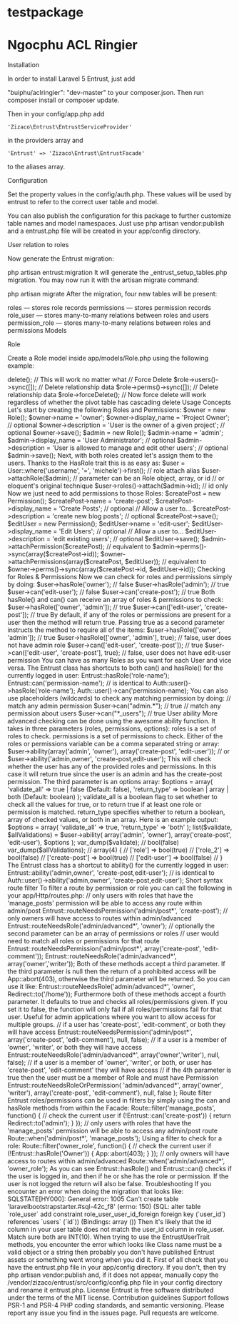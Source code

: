 # testpackage
Ngocphu
ACL Ringier
============

Installation

In order to install Laravel 5 Entrust, just add

"buiphu/aclringier": "dev-master"
to your composer.json. Then run composer install or composer update.

Then in your config/app.php add

    'Zizaco\Entrust\EntrustServiceProvider'
in the providers array and

    'Entrust' => 'Zizaco\Entrust\EntrustFacade'
to the aliases array.

Configuration

Set the property values in the config/auth.php. These values will be used by entrust to refer to the correct user table and model.

You can also publish the configuration for this package to further customize table names and model namespaces.
Just use php artisan vendor:publish and a entrust.php file will be created in your app/config directory.

User relation to roles

Now generate the Entrust migration:

php artisan entrust:migration
It will generate the <timestamp>_entrust_setup_tables.php migration. You may now run it with the artisan migrate command:

php artisan migrate
After the migration, four new tables will be present:

roles — stores role records
permissions — stores permission records
role_user — stores many-to-many relations between roles and users
permission_role — stores many-to-many relations between roles and permissions
Models

Role

Create a Role model inside app/models/Role.php using the following example:

<?php namespace App;

use Zizaco\Entrust\EntrustRole;

class Role extends EntrustRole
{
}
The Role model has three main attributes:

name — Unique name for the Role, used for looking up role information in the application layer. For example: "admin", "owner", "employee".
display_name — Human readable name for the Role. Not necessarily unique and optional. For example: "User Administrator", "Project Owner", "Widget Co. Employee".
description — A more detailed explanation of what the Role does. Also optional.
Both display_name and description are optional; their fields are nullable in the database.

Permission

Create a Permission model inside app/models/Permission.php using the following example:

<?php namespace App;

use Zizaco\Entrust\EntrustPermission;

class Permission extends EntrustPermission
{
}
The Permission model has the same three attributes as the Role:

name — Unique name for the permission, used for looking up permission information in the application layer. For example: "create-post", "edit-user", "post-payment", "mailing-list-subscribe".
display_name — Human readable name for the permission. Not necessarily unique and optional. For example "Create Posts", "Edit Users", "Post Payments", "Subscribe to mailing list".
description — A more detailed explanation of the Permission.
In general, it may be helpful to think of the last two attributes in the form of a sentence: "The permission display_name allows a user to description."

User

Next, use the EntrustUserTrait trait in your existing User model. For example:

<?php

use Zizaco\Entrust\Traits\EntrustUserTrait;

class User extends Eloquent
{
    use EntrustUserTrait; // add this trait to your user model

    ...
}
This will enable the relation with Role and add the following methods roles(), hasRole($name), can($permission), and ability($roles, $permissions, $options) within your User model.

Don't forget to dump composer autoload

composer dump-autoload
And you are ready to go.

Soft Deleting

The default migration takes advantage of onDelete('cascade') clauses within the pivot tables to remove relations when a parent record is deleted. If for some reason you cannot use cascading deletes in your database, the EntrustRole and EntrustPermission classes, and the HasRole trait include event listeners to manually delete records in relevant pivot tables. In the interest of not accidentally deleting data, the event listeners will not delete pivot data if the model uses soft deleting. However, due to limitations in Laravel's event listeners, there is no way to distinguish between a call to delete() versus a call to forceDelete(). For this reason, before you force delete a model, you must manually delete any of the relationship data (unless your pivot tables uses cascading deletes). For example:

$role = Role::findOrFail(1); // Pull back a given role

// Regular Delete
$role->delete(); // This will work no matter what

// Force Delete
$role->users()->sync([]); // Delete relationship data
$role->perms()->sync([]); // Delete relationship data

$role->forceDelete(); // Now force delete will work regardless of whether the pivot table has cascading delete
Usage

Concepts

Let's start by creating the following Roles and Permissions:

$owner = new Role();
$owner->name         = 'owner';
$owner->display_name = 'Project Owner'; // optional
$owner->description  = 'User is the owner of a given project'; // optional
$owner->save();

$admin = new Role();
$admin->name         = 'admin';
$admin->display_name = 'User Administrator'; // optional
$admin->description  = 'User is allowed to manage and edit other users'; // optional
$admin->save();
Next, with both roles created let's assign them to the users. Thanks to the HasRole trait this is as easy as:

$user = User::where('username', '=', 'michele')->first();

// role attach alias
$user->attachRole($admin); // parameter can be an Role object, array, or id

// or eloquent's original technique
$user->roles()->attach($admin->id); // id only
Now we just need to add permissions to those Roles:

$createPost = new Permission();
$createPost->name         = 'create-post';
$createPost->display_name = 'Create Posts'; // optional
// Allow a user to...
$createPost->description  = 'create new blog posts'; // optional
$createPost->save();

$editUser = new Permission();
$editUser->name         = 'edit-user';
$editUser->display_name = 'Edit Users'; // optional
// Allow a user to...
$editUser->description  = 'edit existing users'; // optional
$editUser->save();

$admin->attachPermission($createPost);
// equivalent to $admin->perms()->sync(array($createPost->id));

$owner->attachPermissions(array($createPost, $editUser));
// equivalent to $owner->perms()->sync(array($createPost->id, $editUser->id));
Checking for Roles & Permissions

Now we can check for roles and permissions simply by doing:

$user->hasRole('owner');   // false
$user->hasRole('admin');   // true
$user->can('edit-user');   // false
$user->can('create-post'); // true
Both hasRole() and can() can receive an array of roles & permissions to check:

$user->hasRole(['owner', 'admin']);       // true
$user->can(['edit-user', 'create-post']); // true
By default, if any of the roles or permissions are present for a user then the method will return true. Passing true as a second parameter instructs the method to require all of the items:

$user->hasRole(['owner', 'admin']);             // true
$user->hasRole(['owner', 'admin'], true);       // false, user does not have admin role
$user->can(['edit-user', 'create-post']);       // true
$user->can(['edit-user', 'create-post'], true); // false, user does not have edit-user permission
You can have as many Roles as you want for each User and vice versa.

The Entrust class has shortcuts to both can() and hasRole() for the currently logged in user:

Entrust::hasRole('role-name');
Entrust::can('permission-name');

// is identical to

Auth::user()->hasRole('role-name');
Auth::user()->can('permission-name);
You can also use placeholders (wildcards) to check any matching permission by doing:

// match any admin permission
$user->can("admin.*"); // true

// match any permission about users
$user->can("*_users"); // true
User ability

More advanced checking can be done using the awesome ability function. It takes in three parameters (roles, permissions, options):

roles is a set of roles to check.
permissions is a set of permissions to check.
Either of the roles or permissions variable can be a comma separated string or array:

$user->ability(array('admin', 'owner'), array('create-post', 'edit-user'));

// or

$user->ability('admin,owner', 'create-post,edit-user');
This will check whether the user has any of the provided roles and permissions. In this case it will return true since the user is an admin and has the create-post permission.

The third parameter is an options array:

$options = array(
    'validate_all' => true | false (Default: false),
    'return_type'  => boolean | array | both (Default: boolean)
);
validate_all is a boolean flag to set whether to check all the values for true, or to return true if at least one role or permission is matched.
return_type specifies whether to return a boolean, array of checked values, or both in an array.
Here is an example output:

$options = array(
    'validate_all' => true,
    'return_type' => 'both'
);

list($validate, $allValidations) = $user->ability(
    array('admin', 'owner'),
    array('create-post', 'edit-user'),
    $options
);

var_dump($validate);
// bool(false)

var_dump($allValidations);
// array(4) {
//     ['role'] => bool(true)
//     ['role_2'] => bool(false)
//     ['create-post'] => bool(true)
//     ['edit-user'] => bool(false)
// }
The Entrust class has a shortcut to ability() for the currently logged in user:

Entrust::ability('admin,owner', 'create-post,edit-user');

// is identical to

Auth::user()->ability('admin,owner', 'create-post,edit-user');
Short syntax route filter

To filter a route by permission or role you can call the following in your app/Http/routes.php:

// only users with roles that have the 'manage_posts' permission will be able to access any route within admin/post
Entrust::routeNeedsPermission('admin/post*', 'create-post');

// only owners will have access to routes within admin/advanced
Entrust::routeNeedsRole('admin/advanced*', 'owner');

// optionally the second parameter can be an array of permissions or roles
// user would need to match all roles or permissions for that route
Entrust::routeNeedsPermission('admin/post*', array('create-post', 'edit-comment'));
Entrust::routeNeedsRole('admin/advanced*', array('owner','writer'));
Both of these methods accept a third parameter. If the third parameter is null then the return of a prohibited access will be App::abort(403), otherwise the third parameter will be returned. So you can use it like:

Entrust::routeNeedsRole('admin/advanced*', 'owner', Redirect::to('/home'));
Furthermore both of these methods accept a fourth parameter. It defaults to true and checks all roles/permissions given. If you set it to false, the function will only fail if all roles/permissions fail for that user. Useful for admin applications where you want to allow access for multiple groups.

// if a user has 'create-post', 'edit-comment', or both they will have access
Entrust::routeNeedsPermission('admin/post*', array('create-post', 'edit-comment'), null, false);

// if a user is a member of 'owner', 'writer', or both they will have access
Entrust::routeNeedsRole('admin/advanced*', array('owner','writer'), null, false);

// if a user is a member of 'owner', 'writer', or both, or user has 'create-post', 'edit-comment' they will have access
// if the 4th parameter is true then the user must be a member of Role and must have Permission
Entrust::routeNeedsRoleOrPermission(
    'admin/advanced*',
    array('owner', 'writer'),
    array('create-post', 'edit-comment'),
    null,
    false
);
Route filter

Entrust roles/permissions can be used in filters by simply using the can and hasRole methods from within the Facade:

Route::filter('manage_posts', function()
{
    // check the current user
    if (!Entrust::can('create-post')) {
        return Redirect::to('admin');
    }
});

// only users with roles that have the 'manage_posts' permission will be able to access any admin/post route
Route::when('admin/post*', 'manage_posts');
Using a filter to check for a role:

Route::filter('owner_role', function()
{
    // check the current user
    if (!Entrust::hasRole('Owner')) {
        App::abort(403);
    }
});

// only owners will have access to routes within admin/advanced
Route::when('admin/advanced*', 'owner_role');
As you can see Entrust::hasRole() and Entrust::can() checks if the user is logged in, and then if he or she has the role or permission. If the user is not logged the return will also be false.

Troubleshooting

If you encounter an error when doing the migration that looks like:

SQLSTATE[HY000]: General error: 1005 Can't create table 'laravelbootstrapstarter.#sql-42c_f8' (errno: 150)
    (SQL: alter table `role_user` add constraint role_user_user_id_foreign foreign key (`user_id`)
    references `users` (`id`)) (Bindings: array ())
Then it's likely that the id column in your user table does not match the user_id column in role_user. Match sure both are INT(10).

When trying to use the EntrustUserTrait methods, you encounter the error which looks like

Class name must be a valid object or a string
then probably you don't have published Entrust assets or something went wrong when you did it. First of all check that you have the entrust.php file in your app/config directory. If you don't, then try php artisan vendor:publish and, if it does not appear, manually copy the /vendor/zizaco/entrust/src/config/config.php file in your config directory and rename it entrust.php.

License

Entrust is free software distributed under the terms of the MIT license.

Contribution guidelines

Support follows PSR-1 and PSR-4 PHP coding standards, and semantic versioning.

Please report any issue you find in the issues page.
Pull requests are welcome.
